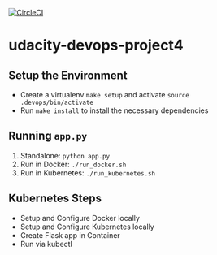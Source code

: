 [![CircleCI](https://circleci.com/gh/nacho-hidalgob/udacity-devops-project4.svg?style=shield)](https://circleci.com/gh/nacho-hidalgob/udacity-devops-project4)

# udacity-devops-project4

## Setup the Environment

- Create a virtualenv `make setup` and activate `source .devops/bin/activate`
- Run `make install` to install the necessary dependencies

## Running `app.py`

1. Standalone: `python app.py`
2. Run in Docker: `./run_docker.sh`
3. Run in Kubernetes: `./run_kubernetes.sh`

## Kubernetes Steps

- Setup and Configure Docker locally
- Setup and Configure Kubernetes locally
- Create Flask app in Container
- Run via kubectl
